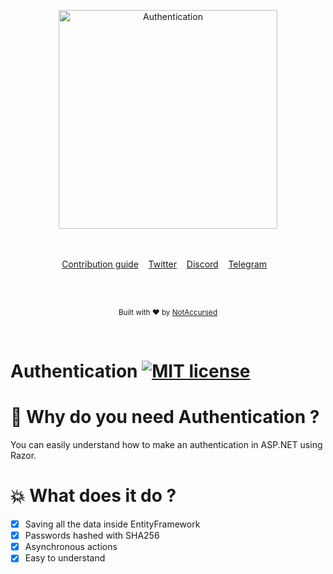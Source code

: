 <p align="center">
    <img width="350" height="350" src="https://i.imgur.com/b9lhYlU.jpg" alt="Authentication">
    <br>
    <br>
    <br>
</p>

<p align="center">
    <a href="https://github.com/NotAccursed/Authentication/issues">Contribution guide</a>&nbsp;&nbsp;&nbsp;
    <a href="https://twitter.com/NAccursed">Twitter</a>&nbsp;&nbsp;&nbsp;
    <a href="https://discordapp.com/invite/f55n5tM">Discord</a>&nbsp;&nbsp;&nbsp;
    <a href="https://t.me/notaccursedtelegram">Telegram</a>&nbsp;&nbsp;&nbsp;
</p>

<br>

<br>

<p align="center">
  <sub>Built with ❤︎ by <a href="https://twitter.com/NAccursed">NotAccursed</a></sub>
</p>
<br>

# Authentication [![MIT license](https://img.shields.io/badge/License-MIT-blue.svg)](https://lbesson.mit-license.org/)


# 📜 Why do you need Authentication ?

You can easily understand how to make an authentication in ASP.NET using Razor.

# 💥 What does it do ?

- [x] Saving all the data inside EntityFramework
- [x] Passwords hashed with SHA256
- [x] Asynchronous actions
- [x] Easy to understand

